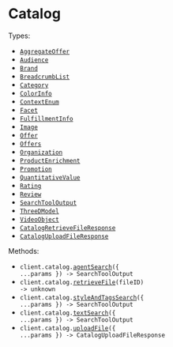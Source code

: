 # Catalog

Types:

- <code><a href="./src/resources/catalog.ts">AggregateOffer</a></code>
- <code><a href="./src/resources/catalog.ts">Audience</a></code>
- <code><a href="./src/resources/catalog.ts">Brand</a></code>
- <code><a href="./src/resources/catalog.ts">BreadcrumbList</a></code>
- <code><a href="./src/resources/catalog.ts">Category</a></code>
- <code><a href="./src/resources/catalog.ts">ColorInfo</a></code>
- <code><a href="./src/resources/catalog.ts">ContextEnum</a></code>
- <code><a href="./src/resources/catalog.ts">Facet</a></code>
- <code><a href="./src/resources/catalog.ts">FulfillmentInfo</a></code>
- <code><a href="./src/resources/catalog.ts">Image</a></code>
- <code><a href="./src/resources/catalog.ts">Offer</a></code>
- <code><a href="./src/resources/catalog.ts">Offers</a></code>
- <code><a href="./src/resources/catalog.ts">Organization</a></code>
- <code><a href="./src/resources/catalog.ts">ProductEnrichment</a></code>
- <code><a href="./src/resources/catalog.ts">Promotion</a></code>
- <code><a href="./src/resources/catalog.ts">QuantitativeValue</a></code>
- <code><a href="./src/resources/catalog.ts">Rating</a></code>
- <code><a href="./src/resources/catalog.ts">Review</a></code>
- <code><a href="./src/resources/catalog.ts">SearchToolOutput</a></code>
- <code><a href="./src/resources/catalog.ts">ThreeDModel</a></code>
- <code><a href="./src/resources/catalog.ts">VideoObject</a></code>
- <code><a href="./src/resources/catalog.ts">CatalogRetrieveFileResponse</a></code>
- <code><a href="./src/resources/catalog.ts">CatalogUploadFileResponse</a></code>

Methods:

- <code title="get /catalog/agent_search">client.catalog.<a href="./src/resources/catalog.ts">agentSearch</a>({ ...params }) -> SearchToolOutput</code>
- <code title="get /catalog/file/{file_id}">client.catalog.<a href="./src/resources/catalog.ts">retrieveFile</a>(fileID) -> unknown</code>
- <code title="post /catalog/style_and_tags_search">client.catalog.<a href="./src/resources/catalog.ts">styleAndTagsSearch</a>({ ...params }) -> SearchToolOutput</code>
- <code title="post /catalog/text_search">client.catalog.<a href="./src/resources/catalog.ts">textSearch</a>({ ...params }) -> SearchToolOutput</code>
- <code title="post /catalog/file_upload">client.catalog.<a href="./src/resources/catalog.ts">uploadFile</a>({ ...params }) -> CatalogUploadFileResponse</code>
